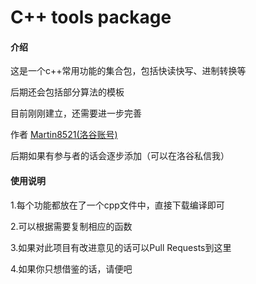 # C++ tools package

#### 介绍
这是一个c++常用功能的集合包，包括快读快写、进制转换等

后期还会包括部分算法的模板

目前刚刚建立，还需要进一步完善

作者 [Martin8521(洛谷账号)](https://www.luogu.com.cn/user/577302)

后期如果有参与者的话会逐步添加（可以在洛谷私信我）

#### 使用说明

1.每个功能都放在了一个cpp文件中，直接下载编译即可

2.可以根据需要复制相应的函数

3.如果对此项目有改进意见的话可以Pull Requests到这里

4.如果你只想借鉴的话，请便吧

